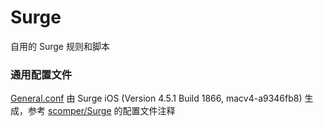 # Surge
自用的 Surge 规则和脚本

### 通用配置文件
[General.conf](https://github.com/BlueGrave/Surge/blob/master/General.conf) 由 Surge iOS (Version 4.5.1 Build 1866, macv4-a9346fb8) 生成，参考 [scomper/Surge](https://github.com/scomper/Surge) 的配置文件注释